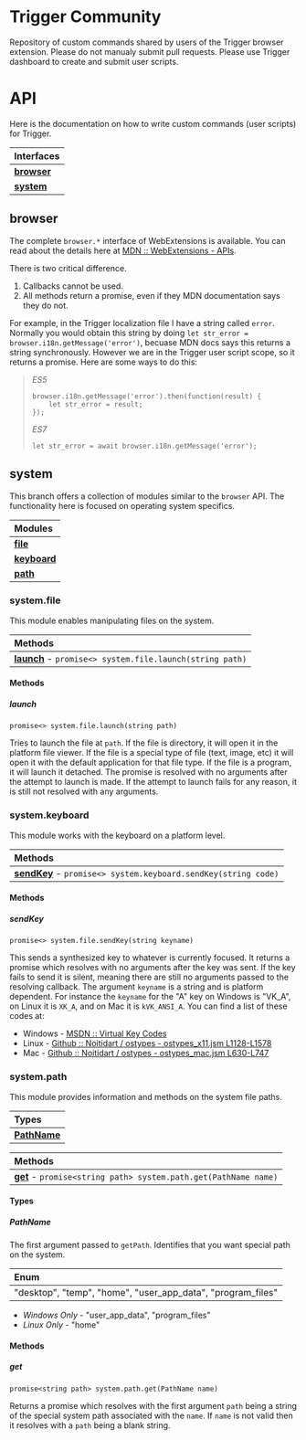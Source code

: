 # Trigger Community
Repository of custom commands shared by users of the Trigger browser extension. Please do not manualy submit pull requests. Please use Trigger dashboard to create and submit user scripts.

# API
Here is the documentation on how to write custom commands (user scripts) for Trigger.

| Interfaces              |
|:------------------------|
| **[browser](#browser)** |
| **[system](#system)**   |

## browser
The complete `browser.*` interface of WebExtensions is available. You can read about the details here at [MDN :: WebExtensions - APIs](https://developer.mozilla.org/en-US/Add-ons/WebExtensions/API).

There is two critical difference.

1. Callbacks cannot be used.
2. All methods return a promise, even if they MDN documentation says they do not.

For example, in the Trigger localization file I have a string called `error`. Normally you would obtain this string by doing `let str_error = browser.i18n.getMessage('error')`, becuase MDN docs says this returns a string synchronously. However we are in the Trigger user script scope, so it returns a promise. Here are some ways to do this:

  > *ES5*
  > ```
  > browser.i18n.getMessage('error').then(function(result) {
  >     let str_error = result;
  > });
  > ```
  >
  > *ES7*
  > ```
  > let str_error = await browser.i18n.getMessage('error');
  > ```

## system
This branch offers a collection of modules similar to the `browser` API. The functionality here is focused on operating system specifics.

| Modules                         |
|:--------------------------------|
| **[file](#systemfile)**         |
| **[keyboard](#systemkeyboard)** |
| **[path](#systempath)**         |

### system.file
This module enables manipulating files on the system.

| Methods                                                                 |
|:------------------------------------------------------------------------|
| **[launch](#launch)** - `promise<> system.file.launch(string path)` |

#### Methods
##### launch
`promise<> system.file.launch(string path)`

Tries to launch the file at `path`. If the file is directory, it will open it in the platform file viewer. If the file is a special type of file (text, image, etc) it will open it with the default application for that file type. If the file is a program, it will launch it detached. The promise is resolved with no arguments after the attempt to launch is made. If the attempt to launch fails for any reason, it is still not resolved with any arguments.

### system.keyboard
This module works with the keyboard on a platform level.

| Methods                                                                        |
|:-------------------------------------------------------------------------------|
| **[sendKey](#sendkey)** - `promise<> system.keyboard.sendKey(string code)` |


#### Methods
##### sendKey
`promise<> system.file.sendKey(string keyname)`

This sends a synthesized key to whatever is currently focused. It returns a promise which resolves with no arguments after the key was sent. If the key fails to send it is silent, meaning there are still no arguments passed to the resolving callback. The argument `keyname` is a string and is platform dependent. For instance the `keyname` for the "A" key on Windows is "VK_A", on Linux it is `XK_A`, and on Mac it is `kVK_ANSI_A`. You can find a list of these codes at:

* Windows - [MSDN :: Virtual Key Codes](https://msdn.microsoft.com/en-us/library/windows/desktop/dd375731(v=vs.85).aspx)
* Linux - [Github :: Noitidart / ostypes - ostypes_x11.jsm L1128-L1578](https://github.com/Noitidart/ostypes/blob/master/ostypes_x11.jsm#L1128-L1578)
* Mac - [Github :: Noitidart / ostypes - ostypes_mac.jsm L630-L747](https://github.com/Noitidart/ostypes/blob/master/ostypes_mac.jsm#L630-L747)

### system.path
This module provides information and methods on the system file paths.

| Types                     |
|:--------------------------|
| **[PathName](#pathname)** |

| Methods                                                                 |
|:------------------------------------------------------------------------|
| **[get](#get)** - `promise<string path> system.path.get(PathName name)` |


#### Types
##### PathName
The first argument passed to `getPath`. Identifies that you want special path on the system.

| Enum                                                        |
|:------------------------------------------------------------|
| "desktop", "temp", "home", "user_app_data", "program_files" |

* *Windows Only* - "user_app_data", "program_files"
* *Linux Only* - "home"

#### Methods
##### get
`promise<string path> system.path.get(PathName name)`

Returns a promise which resolves with the first argument `path` being a string of the special system path associated with the `name`. If `name` is not valid then it resolves with a `path` being a blank string.
